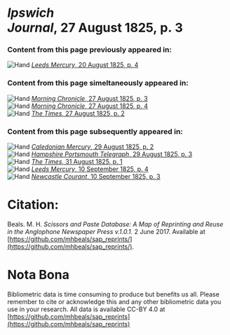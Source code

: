 # *Ipswich Journal*, 27 August 1825, p. 3  
  
### Content from this page previously appeared in:  
![Hand](http://scissorsandpaste.net/wp-content/uploads/2017/06/smallhandpointer.png) [*Leeds Mercury*, 20 August 1825, p. 4](https://mhbeals.github.io/sap_html/Leeds-Mercury/Leeds-Mercury-20-August-1825-p-4)  
  
### Content from this page simeltaneously appeared in:  
![Hand](http://scissorsandpaste.net/wp-content/uploads/2017/06/smallhandpointer.png) [*Morning Chronicle*, 27 August 1825, p. 3](https://mhbeals.github.io/sap_html/Morning-Chronicle/Morning-Chronicle-27-August-1825-p-3)  
![Hand](http://scissorsandpaste.net/wp-content/uploads/2017/06/smallhandpointer.png) [*Morning Chronicle*, 27 August 1825, p. 4](https://mhbeals.github.io/sap_html/Morning-Chronicle/Morning-Chronicle-27-August-1825-p-4)  
![Hand](http://scissorsandpaste.net/wp-content/uploads/2017/06/smallhandpointer.png) [*The Times*, 27 August 1825, p. 2](https://mhbeals.github.io/sap_html/The-Times/The-Times-27-August-1825-p-2)  
  
### Content from this page subsequently appeared in:  
![Hand](http://scissorsandpaste.net/wp-content/uploads/2017/06/smallhandpointer.png) [*Caledonian Mercury*, 29 August 1825, p. 2](https://mhbeals.github.io/sap_html/Caledonian-Mercury/Caledonian-Mercury-29-August-1825-p-2)  
![Hand](http://scissorsandpaste.net/wp-content/uploads/2017/06/smallhandpointer.png) [*Hampshire Portsmouth Telegraph*, 29 August 1825, p. 3](https://mhbeals.github.io/sap_html/Hampshire-Portsmouth-Telegraph/Hampshire-Portsmouth-Telegraph-29-August-1825-p-3)  
![Hand](http://scissorsandpaste.net/wp-content/uploads/2017/06/smallhandpointer.png) [*The Times*, 31 August 1825, p. 1](https://mhbeals.github.io/sap_html/The-Times/The-Times-31-August-1825-p-1)  
![Hand](http://scissorsandpaste.net/wp-content/uploads/2017/06/smallhandpointer.png) [*Leeds Mercury*, 10 September 1825, p. 4](https://mhbeals.github.io/sap_html/Leeds-Mercury/Leeds-Mercury-10-September-1825-p-4)  
![Hand](http://scissorsandpaste.net/wp-content/uploads/2017/06/smallhandpointer.png) [*Newcastle Courant*, 10 September 1825, p. 3](https://mhbeals.github.io/sap_html/Newcastle-Courant/Newcastle-Courant-10-September-1825-p-3)  


# Citation: 

Beals. M. H. *Scissors and Paste Database: A Map of Reprinting and Reuse in the Anglophone Newspaper Press v.1.0.1.* 2 June 2017. Available at [https://github.com/mhbeals/sap_reprints/](https://github.com/mhbeals/sap_reprints/). 

# Nota Bona

Bibliometric data is time consuming to produce but benefits us all. Please remember to cite or acknowledge this and any other bibliometric data you use in your research. All data is available CC-BY 4.0 at [https://github.com/mhbeals/sap_reprints](https://github.com/mhbeals/sap_reprints)